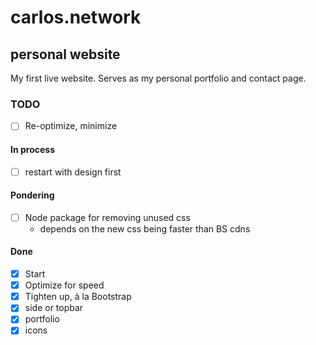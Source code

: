 # carlos.network

## personal website

My first live website. Serves as my personal portfolio and contact page.

### TODO

-  [ ] Re-optimize, minimize

#### In process

-  [ ] restart with design first

#### Pondering

-  [ ] Node package for removing unused css
  -  depends on the new css being faster than BS cdns

#### Done

-   [x] Start
-   [x] Optimize for speed
-   [x] Tighten up, à la Bootstrap
-   [x] side or topbar
-   [x] portfolio
-   [x] icons
